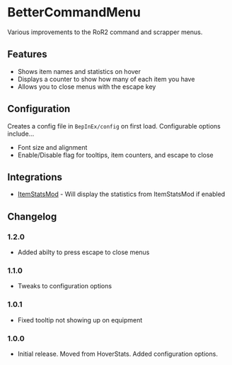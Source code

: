 # BetterCommandMenu
Various improvements to the RoR2 command and scrapper menus.
## Features
- Shows item names and statistics on hover
- Displays a counter to show how many of each item you have
- Allows you to close menus with the escape key
## Configuration
Creates a config file in `BepInEx/config` on first load. Configurable options include...
- Font size and alignment
- Enable/Disable flag for tooltips, item counters, and escape to close
## Integrations
-  [ItemStatsMod](https://thunderstore.io/package/ontrigger/ItemStatsMod/) - Will display the statistics from ItemStatsMod if enabled
## Changelog
### 1.2.0
- Added abilty to press escape to close menus
### 1.1.0
- Tweaks to configuration options
### 1.0.1
- Fixed tooltip not showing up on equipment
### 1.0.0
- Initial release. Moved from HoverStats. Added configuration options.